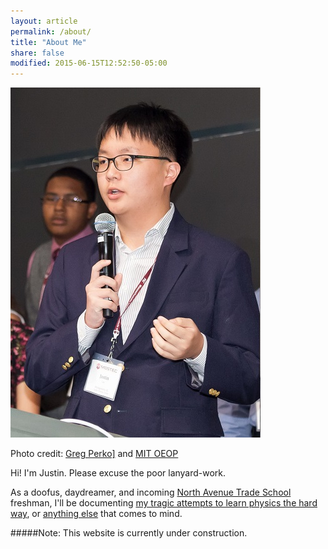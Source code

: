 ```yaml
---
layout: article
permalink: /about/
title: "About Me"
share: false
modified: 2015-06-15T12:52:50-05:00
---
```


![Photo credit: Greg Perko and MIT OEOP](/images/about.jpg)

<figcaption>Photo credit: <a href='http://www.perkophoto.com/'>Greg Perko]</a> and <a href='http://oeop.mit.edu/'>MIT OEOP</a></figcaption>

Hi! I'm Justin. Please excuse the poor lanyard-work.

As a doofus, daydreamer, and incoming [North Avenue Trade School](http://www.gatech.edu "Georgia Tech") freshman, I'll be documenting [my tragic attempts to learn physics the hard way](/projects), or [anything else](/blog) that comes to mind.

#####Note: This website is currently under construction.
